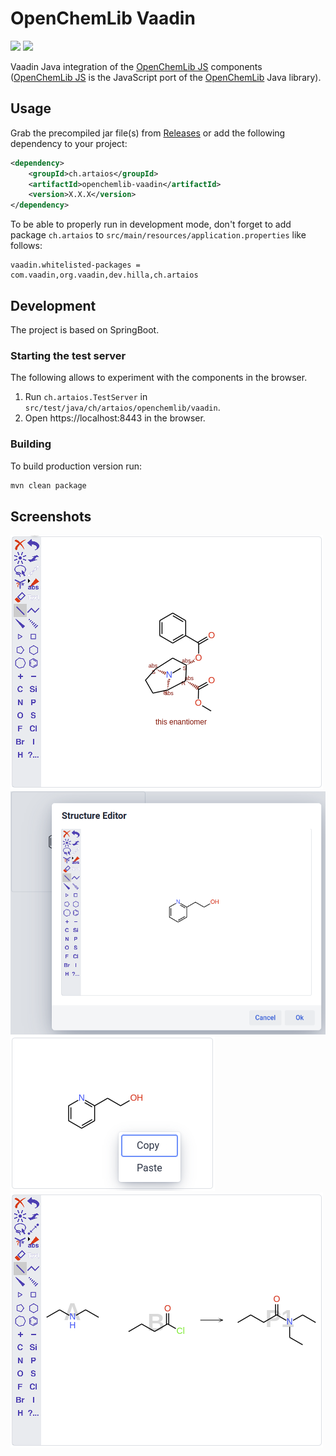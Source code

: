 # OpenChemLib Vaadin 
[![](https://github.com/artaius/openchemlib-vaadin/actions/workflows/maven.yml/badge.svg?branch=release)](https://github.com/artaius/openchemlib-vaadin/actions)
[![](https://img.shields.io/nexus/r/ch.artaios/openchemlib-vaadin?server=https%3A%2F%2Fs01.oss.sonatype.org)](https://central.sonatype.com/artifact/ch.artaios/openchemlib-vaadin)

Vaadin Java integration of the [OpenChemLib JS](https://github.com/cheminfo/openchemlib-js) components ([OpenChemLib JS](https://github.com/cheminfo/openchemlib-js) is the JavaScript port of the [OpenChemLib](https://github.com/Actelion/openchemlib) Java library).

## Usage
Grab the precompiled jar file(s) from [Releases](https://github.com/artaius/openchemlib-vaadin/releases/latest) or
add the following dependency to your project:
```xml
<dependency>
    <groupId>ch.artaios</groupId>
    <artifactId>openchemlib-vaadin</artifactId>
    <version>X.X.X</version>
</dependency>
```

To be able to properly run in development mode, don't forget to add package ```ch.artaios``` to ```src/main/resources/application.properties``` like follows:
```properties
vaadin.whitelisted-packages = com.vaadin,org.vaadin,dev.hilla,ch.artaios
```

## Development
The project is based on SpringBoot.

### Starting the test server
The following allows to experiment with the components in the browser.
1. Run `ch.artaios.TestServer` in `src/test/java/ch/artaios/openchemlib/vaadin`.
2. Open https://localhost:8443 in the browser.

### Building 
To build production version run:
```bash
mvn clean package
```

## Screenshots
![StructureView](resources/structure_editor.png "StructureEditor")
![StructureView](resources/structure_editor_dialog.png "StructureEditorDialog")
![StructureView](resources/structure_view.png "StructureView")
![StructureView](resources/reaction_editor.png "ReactionEditor")
